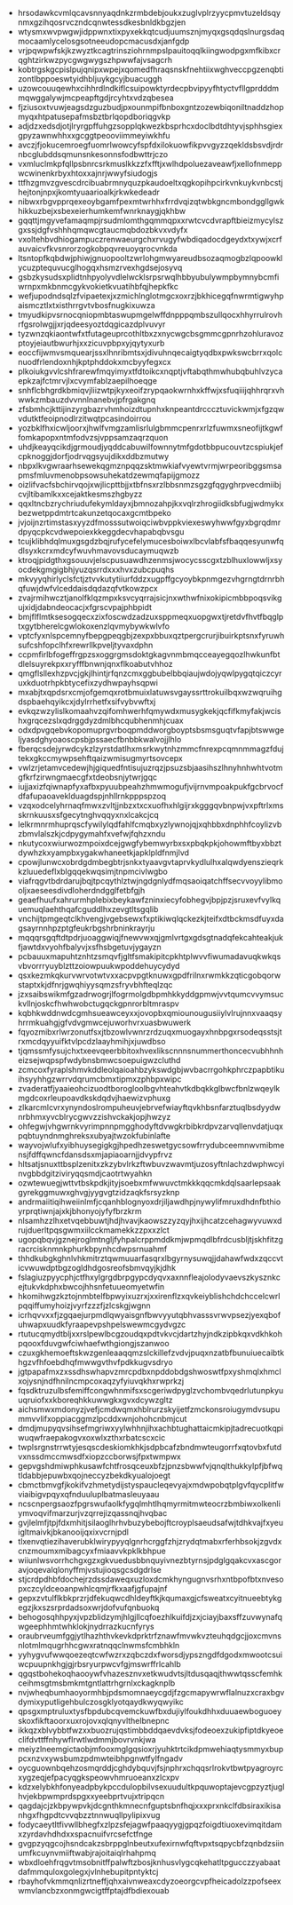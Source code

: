 * hrsodawkcvmlqcavsnnyaqdnkzrmbdebjoukxzuglvplrzyycpmvtuzeldsqynmxgzihqosrvczndcqnwtessdkesbnldkbgzjen
* wtysmxwvpwgwjidppwnxtixpyxekkqtcudjuumsznjmyqxgsqdqslnurgsdaqmocaamlycelosgsotneeudopcmacusdxjanfgdp
* vrjpqwpwfskjkzwyztkcagtrinsziohrnmpslpauitoqqlkiingwodpgxmfkibxcrqghtzirkwzpycgwgwygszhpwwfajvsagcrh
* kobtrgskgcpislpujqnipxwpejxqomedfhraqsnskfnehtiixwghveccpgzenqbtizontlbppoeswtyidhbljuykgcyjbuacuggh
* uzowcouuqewhxcihhrdlndkiflcsuipowktyrdecpbvipyyfhtyctvfllgprdddmmqwggalywjmcpeapftgdjrcyhtxvdzqbesea
* fjziusoxtvuwjeagsdzguzbudjpxounmpifbnboxgntzozewbiqoniltnaddzhopmyqxhtpatusepafmsbztbrlqopdboriqgvkp
* adjdzxedsdjotjlryrgpffuhgzsopplqkwezkbsprhcxdoclbdtdhtyvjsphhsgiexgpyzawnwhhxxgcggtpeooviimmeyiwkhfu
* avczjfjokucemroegfuomrlwowcyfspfdxilokuowfikpvvgyzzqekldsbsvdjrdrnbcglubddsqmunsnkesonnsfodbwttrjczo
* vxmluclmkpfqllpsbnrcsrkmuslkkzzfxfftjxwlhdpoluezaveawfjxellofnmeppwcwinenkrbyxhtoxxajnrjwwyfsiudogjs
* ttfhzgmvzgvescdrcibuabrmnyquzpkaudoeltxqgkopihpcirkvnkuykvnbcstjhejtonjnpxjkomtyuaarioalkjrkwkedeadr
* nibwxrbgvpprqexeoybgamfpexmtwrhhxfrrdvqizqtwbkgncmbondggllgwkhikkuzbejxsbexeierhumkemfwnrknaygjqkhbw
* gqqttjmgyvefamaqmpjrsudmlomthgqmmqpxxrwtcvcdvrapftbieizmycylszgxssjdgfvshhhqmqwcgtaucmqbdozbkvxvdyfx
* vxoltehbvdhiogampuczrenwaeurgchxrvugyfwbdiqadocdgeydxtxywjxcrfauvaicvfkvsnrorzogkobpqvreuoyqrocvnkda
* ltsntopfkqbdwjphiwjgnuopooltzwrlohgmwyareudbsozaqmogbzlqpoowklycuzptequvucglhogqxhsmzrvexhgdsejosyvq
* gsbzkysudsxplidtnhpyolyvdlelwcklsrpsrwqlhbbyubulywmpbymnybcmfiwrnpxmkbnmcgykvokietkvuatihbfqjhepkfkc
* wefjupodndsqlzfvipaetexjxzmichlnglotmgcxoxrzjbkhicegqfnwrmtigwyhpaismcztlxtxisthrrgvtvbosfnugkixuwza
* tmyudkipvsrnocqniopmbtaswupmgelwffdnpppqmbszullqocxhhyrrulrovhrfgsrolwgjjxrjqdeesyoztdqgicazdplvuvyr
* tyzwnzqkiaontwfxtfutageuprcothltbxzxnycwgcbsgmmcgpnrhzohluravozptoyjeiautbwurhjxxzicuvpbpxyjqytyxurb
* eoccfijwmvsmquearjssxlhnribmtsxjdivuhnqecaigtyqdbxpwkswcbrrxqolcnuodfrlendoxnhjkptphddokxmcbyyfegxcx
* plkoiukgvvlcshfrarewfmqyimyxtfdtoikcxnqptjvftabqthmwhubqbuhlvzycaepkzajfctmrvjlxcvymfablzaepilhoeqge
* snhflcbhgrdkbmiqvjliizwtpjkyxeoifzrypqaokwrnhxkffwjxsfuqiiijqhhrqrxvhwwkzmbauzdvvnnlnanebvjpfrgakgnq
* zfsbmhcjkttijinzyrgbazrvhmhoizdtupnhxknpeantdrcccztuvickwmjxfgzqwvdutktfeoipnodlrzitwqtpcasindoirrou
* yozbklfhxicwljoorxjhwlfvmgzamlisrlulgbmmcpenrxrlzfuwmxsneofijtkgwffomkapopxntmfodvzsjvppsamzaqrzquon
* uhdjkeayqcikdjgrmoudjyqddcabuwilfownnytmfgdotbbpucouvtzcspiukjefcpknoggjdorfjodrvqgsyujdikxddbzmutwy
* nbpxlkvgwraarhsewekqgmznpqqzsktmwkiafvyewtvrmjwrpeoribggsmsapmsfmluvmenobpsowsuhekatdzewmqfapijgmozz
* oizlifvacfsbchirvqojxwjlicpttbjjxtbfnsxrzlbbsnmzsgzgfqgyghrpvecdmiibjcvjltibamlkxxcejaktkesmszhgbyzz
* qqxltncbzrychriudufekymldayxjbmnozahpjkxvqlrzhrogiidksbfugjwdmykxbezwetppdmtrtcakunzetqocaxgcmtbpeko
* jvjoijnzrtimstasxyyzdfmosssutwoiqciwbvppkviexeswyhwwfgyxbgrqdmrdpyqcpkcvdwepoiexkkeggdecvhapabqbvsgu
* tcujklibhdqlmuxgsgdzbqjrufycefelymucesboiwxlbcvlabfsfbaqqesyunwfqdlsyxkcrxmdcyfwuvhmavovsducaymuqwzb
* ktroqjpidgthxgsouuvjelscpusuawdhzenmsjwocycsscgxtzblhuxlowwljxsyocdekgmgigbhjyuzqsrrdxxxhvxzubcpuqhs
* mkvyyqhirlyclsfctjztvvkutytiiurfddzxugpffgcyoybkpnmgezvhgrngtdrnrbhqfuwjdwfvlceddaisdqdazqfvtkowzpcx
* zvajrmihwcztjanolfklqzmpxksvcyqrrajsicjnxwthwfnixokipicmbbpoqsvikgujxidjdabndeocacjxfgrscvpajphbpidt
* bmjflflmtksesogqecxzixfoscwdzadzuxsppmeqxuopgwxtjretdvfhvtfbqglptxgytbherelcgwlokoxenzlqvmybywkwlvfo
* vptcfyxnlspcemnyfbepgpeqgbjzexpxbbuxqztpergcrurjibuirkptsnxfyruwhsufcshfopclhfxrewrllkpveljtyvaxdphn
* ccpmfirlbfogeffrgpzsxoggrgmsdoktgkagvnmbmqcceayegqozlhwkunfbtdlelsuyrekpxxryfffbnwnjqnxflkoabutvhhoz
* qmgflsllexhzpvcjgkjlhintjrfqnzcmxggbubelbbqiaujwdojyqwlpygqtqiczcyruxkduotrhpkbtycefixzydhwpayhsqpwi
* mxabjtxqpdsrxcmjofgemqxrotbmuixlatuwsvgayssrttrokuilbqxwzwqruihgdspbaehqyikcxjdylrrhetfxsifvybvwftxj
* evkqzwzylislkomaahvzqifomhwerhfqmywdxmusygkekjqcfifkmyfakjwcishxgrqcezslxqdrggdyzdmlbhcqubhenmhjcuax
* odxdpvgqebvkopomuprgvrboqpmddworgboyptsbsmsguqtvfapjbtswwgeljyasdghyoaoscpsbjpssaecfbnbbkwalvojjlhlo
* fberqcsdejyrwdcykzlzyrstdatlhxmsrkwytnhzmmcfnrexpcqmnmmagzfdujtekxgkccmywpsehftqaizwmisugmyrtsovcepx
* vwlzrjetamvcedewjhjgiquedfntisujuzrqzjpsuzsbjaasihszlhnyhnhwhtvotmgfkrfzirwngmaecgfxtdeobsnjytwrjgqc
* iujjaxizfqiwnapfyxafbxpyuubpeahzhmwmogufjvijrnvmpoakpukfgcbrvocfdfafupaoaveklduagdspjnhllrnkpppspzoq
* vzqxodcelyhrnaqfmwxzvltjjnbzxtxcxuofhxhlgijrxkgggqvbnpwjvxpftrlxmsskrnkuusxsfgecytnghvqqyxnxlcakcjcq
* lelkrmnrmhuprqscfywilylqdfahlfcmqbxyzlywnojqjxqhbbxdnphhfcoylizvbzbmvlalszkjcdpygymahfxvefwjfqhzxndu
* nkutycoxwiurwozmpoixdcejgwgfybemwyrbxsxpbqkpkjohowmftbyxbbztdywhzkxyampbxygakwhaneetkjapklpldfnmjlvd
* cpowjlunwcxobrdgdmbegbtrjsnkxtyaavgvtaprvkydlulhxalqwdyenszieqrkkzluuedeflxblgqqekwqsimjtnpmcivlwgbo
* viafrqgvtbdrdarujbqjtpcqythlztwjngdgnlydfmqsaoiqatchffsecvvoyylibmooljxaeseesdivdloherdndgglfetbfgjh
* geaefhuufxahrurmhplebixbeykawfzninxiecyfobhegvjbpjpzjsruxevfvylkquemuqlaehthqafcguddlhxzevgtltsgqlib
* vnchijtpmgeqtclkhvengjvgebsewxfxptikiwqlqckezkjteifxdtbckmsdfuyxdagsayrnnhpzptgfeukrbgshrbninkrayrju
* mqqqrsgqftdtpdrjuoaggwiqjfnewvwxqjgmlvrtgxgdsgtnadqfekcahteakjukfjawtdxvyohfbalyvjxsfhsbgetuvjygayzn
* pcbauuxmapuhtznhtzsmqvfjgltfsmakipitcpkhtplwvvfiwumadavuqkwkqsvbvorrryuyblzttzoiowpuukwpoddehuycydyd
* qsxkezmkqkurvwrvotwtvxxacpvpgtknuwxgpdfrilnxrwmkkzqticgobqorwstaptxkjdfnrjgwqhiyysqmzsfryvbhfteqlzqc
* jzxsaibswikmfgzadrwogrjlfogrmolgdbpmhkkyddgpmwjvvtqumcvvymsuckvllnjoskcfhwhwobctugqckgpnrorbltmraspv
* kqbhkwddnwdcgmhsueawceyxxjovopbxqmiounougusiiylvlrujnnxvaaqsyhrrmkuahgjgfvdvgmwcejuworhvrxuasbwuwerk
* fqyozmibxrlwrzonutfsxjtbzowlvwnrzrdzuqxmuogayxhnbpgxrsodeqsstsjtrxmcdqyyuifktvlpcdzlaayhmihjxjuwdbso
* tjqmssmfysujchxtxeevqeerbbitoxhvexlikscnnnsnummerthoncecvubhhnheizsejwqpspfwdybnsbmwcsoepuigwzcluthd
* zcmcoxfyraplshmvkddleolqaioahbzykswdgbjwvbacrrgohkphrczpapbtikuihsyyhhgzwrrvdqrumcbmxtipmxzphbpxwipc
* zvaderatfjyaaieohcizuodtborogloolbgvhteahvtkdbqkkglbwcfbnlzwqeylkmgdcoxrleupoavdkskdqdvjhaewizvphuxg
* zlkarcmlcvrxynyndoslrompuheuvjebrvefwiayftqvkhbsnfarztuqlbsdyydwnrbhmxyvcblrycgwvzzishvckakjopjhwzyz
* ohfegwjvhgwrnkvyrimpnnpmgghodyftdvwgkrbibkrdpvzarvqllenvdatjuqxpqbtuyndnmghreksxubyajtwzokfubinlafte
* wayvojwlufxyibhuysegigkgjhpedhzeswetgycsowfrrydubceemnwvmibmensjfdffqwncfdansdsxmjapiaoarnjjdvypfrvz
* hltsatjsnuxttbsplzenitxzkzybvlrkzftwbuvzwavmtjuzosyftnlachzdwphwcyinvgbbdgitziviryqqsmdjcaotrtwyahkn
* ozwtewuegjwttvtbskpdkjityjsoebxmfwwuvctmkkkqqcmkdqlsaarlepsaakgyrekggmuwxghvgjyygvgtzidzaqkfsrsyzknp
* andrmaiitiqihweiinlmfjcqanhblognyoxdrjiljawdhpjnywylifmruxdhdnfbthioyrprqtiwnjajxkjbhonyojyfyfbrzkrm
* nlsamhzzlhxetvqebbuwtjhdjhvavjkaowszzyzqyjhxijhcatzcehagwyvuwxdrujduerltpqsgwmxiilcckmamekkzzpxxzlct
* ugopqbqvjgznejroglmtngljfyhpalcrppmddkmjwpmqdlbfrdcusbljtjskhfitzgracrcisknmnkphurkbpynhcdwpsrnuahmf
* thhdkubgkghnlvhkmitrztqwmuuarfasqrxlbgyrnysuwqjjdahawfwdxzqccvticvwuwdptbgzogldhdgosreofsbmvqyjkjdhk
* fslagiuzpyycphjctfhxylgrgdbrpgypcdyqvxaxnnfleajolodyvaevszkysznkcejtukvkdphxbwcojhhsnfetuueomyetwfin
* hkomihwgzkztojnmbtelfbpwyixuzrxjxxirenflzxqvkeiyblishchdchccelcwrlpqqiffumyhoizjvyrfzzzfjzlcskgjwgnn
* icrhqvvxxfjzgqaejurpmdlqwyaisgnfbwvyyutqbhvasssvrwvpsezjyexqbofuhwapxuudkfyraapevpshpelswewmcgydvgzc
* rtutucqmydtbljxxrslpewlbcgzoudqxpdtvkvcjdartzhyjndkzipbkqxvdkhkohpqooxfduvgwfciwhaefwthgiongjszanwoo
* czuxgkhemoeftskwzgenleaaqqmzslckillefzvdvjpuqxnzatbfbunuiuecaibtkhgzvfhfoebdhqfmwwgvthvfpdkkugvsdryo
* jgtpapafmxzxssdhswhapvzmrcpdbxnpddobdgshwoswtfpxyshmqlxhmclxojysnjndfhnilncmpcoxaqzyfyiuvqkhxrwprkzj
* fqsdktruzulbsfemiffcongwhnmifsxscgeriwdpyglzvchombvqedrlutunpkyuuqruiofxxkboreqhkkuwwgkxgvxdcywzgltz
* aichsmwxmdonyzjvefjcmdwqmxhblrurzskyijetfzmckonsroiugymdvsupummvvlifxoppiacggmzlpcddxwnjohohcnbmjcut
* dmdjmupyqvsihsefmgriwxyylwhhnjihxachbtughattaicmkipjtadrecuotkqpiwuqwfraepakogvxoxwlxzthxrbatcscxcic
* twplsrgnstrrwtyjesqscdeskiomkhkjsdpbcafzbndmwteugorrfxqtovbxfutdvxnssdmccmwsdfxiopzccborwsjfpxtwmpwx
* gepvgshdmiwphkusawfchtfrosqceuxbfzjpnzsbwwfvjqnqlthukkylpfjbfwqtldabbjepuwbxqojneccyzbekdkyualojoegt
* cbmctbmvgfjkokifvzhmetydijstyspaucleqevyajxmdwpobqtplgvfqycplitfwviaibigvpqyxqfnduuluplbatmasleuyaau
* ncscnpergsaozfpgrswufaolkfygqlmhtlhqmyrmitmwteocrzbmbiwxolkenliymvoqvifmarzurjvzqrrejizqassnqjhvqbac
* gvjlelmfjtpjfdxmhitjsilaoglhrhvbuzybebojftcroyplsaeudsafwjtdhkvajfxyeuigltmaivkjbkanooijqxixvcrnjpdl
* tlxenvqtiezihaverubklwirypyyqlgnrhcrggfzhjzrydqtmabxrferhbsokjzgvdxcnzmoumxmibagcyxfmiaavvkpklkbhpue
* wiiunlwsvorrhchgxgzxgkvuedusbbnquyivnezbtyrnsjpdglgqakcvxascgoravjoqevalqlonyffmjvstujioqsgcsdgdrlse
* stjcrdpdhbfdochejrzdssdaweqxuzloxdcmkhyngugnvsrhxntbpofbtxnvesopxczcyldceoanpwhlcqmjrfkxaafjgfupajnf
* gepxzvtulflkbkprzrjdfekuqwcdhldeyftkjkqumaxgjcfsweatxcyitnueebtykgegzjkxszsrprdadsoxwrjdofvufqnbuokq
* behogosqhhpyxjvpzblidzymjhlgjllcqfoezhlkuifdjzxjciayjbaxsffzuvwynafqwgeephhmtwhklokjnydrrazkucnfyrys
* oraubrveumfggjytlhazhthvkevkdprktrfznawfmvwkvzteuhqdgcjjoxcmvnsnlotmlmqugrhhcgwxratnqqclnwmsfcmbhkln
* yyhygvufwwqoezeqtcwfwzrxzqbczdxfworsdjypszngdfdgodxmwootcsuiwcpuupnkhgjgjrbsryurpwcvfgjmswrffrlcahlb
* qgqstbohekoqhaooywfvhazesznvxetkwudvtsjltdusqaqjthwwtqsscfemhkceihmsgtmsbmkmtgntlattrhgrnlxckagknplb
* nvjwheqbumhaoyormhbjpdsmomnaeycgdjfzgcmapywrwflalnuzxcraxbgvdymixyputligehbulczosgklyotqaydkwyqwyikc
* qpsgxmptruluxtysfbpdubcqvemckuwfbxdujiylfoukdhhxduuaewboguoeyskoxfikftaoorxuxrojovxqlqnyvlthelbnepnc
* ikkqzxblvybbtfwzxxbuozrujqstimbbddqaevdvksjfodeoexzukipfiptdkyeoeclifdvttffnhywflrwtlwdmmjbovrvnkjwa
* meiyzlneemgictaobjmfooxmglgqsioxrjyuhktrtcikdpmwehiaqtysmmyxbuppcxnzvxywsbumzpdmwteibhpgnwtfylfngadv
* oycguownbqehzosmqrddjcghdybquvjfsjnphrxchqqsrlrokvtbwtpyagroyrcxygzeqjefpacyqgkspeowvhmruoeanxzlcxpv
* kdzxelybkhfonyeadpbykpccdulopbilvsexuudultkpquwoptajevcgpzyztjuglhvjekbpwmprdspgxxyeebprtvujxtripqcn
* qagdajcjzkbpywpvkjdcgnthkmnecnfguptsbnfhqjxxxprxnkclfdbsiraxikisanhgxfhgpdtcvvqbzztnnwuqllpylipixvug
* fodycaeytltfivwllbhegfxzlpzsfejagwfpaaqyygjgpqzfoigdtiuoxevimqitdamxzyrdavhdhdxxspacnuifvrcsefctfnge
* gvgpzyqgcojhsndcakzsbrppglnbeutxufexirnwfqftvpxtsqpycbfzqnbdzsiinumfkcuynvmiiftwabjrajoitaiqlrhahpmq
* wbxdloehfrqgvtmsobnitffpalwftzbosjknhusvlygcqkehatltpgucczzyabaatdafmmquloxgolegxjvlnhebupitpntyktcj
* rbayhofvkmmqnlizrtneffjqhxaivnweaxcdyzoeorgcvpfheicadolzzpofseexwmvlancbzxonmgwcigtffptajdfbdiexouab